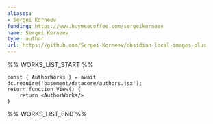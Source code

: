 ```yaml
---
aliases:
- Sergei Korneev
funding: https://www.buymeacoffee.com/sergeikorneev
name: Sergei Korneev
type: author
url: https://github.com/Sergei-Korneev/obsidian-local-images-plus
---
```



%% WORKS_LIST_START %%

```datacorejsx
const { AuthorWorks } = await dc.require('basement/datacore/authors.jsx');
return function View() {
    return <AuthorWorks/>
}
```
%% WORKS_LIST_END %%